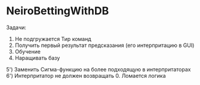 # NeiroBettingWithDB

Задачи:
1) Не подгружается Тир команд
2) Получить первый результат предсказания (его интерпритацию в GUI)
3) Обучение
4) Наращивать базу


5') Заменить Сигма-функцию на более подходящую в интерпритаторах 
6') Интерпритатор не должен возвращать 0. Ломается логика